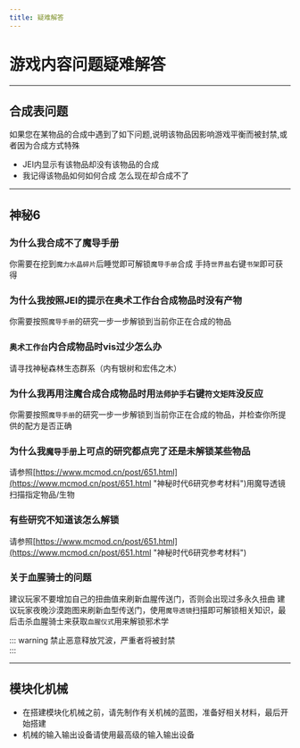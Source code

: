 ```yaml
---
title: 疑难解答
---
```

# 游戏内容问题疑难解答

---
## 合成表问题
如果您在某物品的合成中遇到了如下问题,说明该物品因影响游戏平衡而被封禁,或者因为合成方式特殊
- JEI内显示有该物品却没有该物品的合成
- 我记得该物品如何如何合成 怎么现在却合成不了

---
## 神秘6

### 为什么我合成不了魔导手册
你需要在挖到`魔力水晶碎片`后睡觉即可解锁`魔导手册`合成
手持`世界盐`右键`书架`即可获得

### 为什么我按照JEI的提示在奥术工作台合成物品时没有产物
你需要按照`魔导手册`的研究一步一步解锁到当前你正在合成的物品

### `奥术工作台`内合成物品时vis过少怎么办
请寻找神秘森林生态群系（内有银树和宏伟之木）

### 为什么我再用注魔合成合成物品时用`法师护手`右键`符文矩阵`没反应
你需要按照`魔导手册`的研究一步一步解锁到当前你正在合成的物品，并检查你所提供的配方是否正确

### 为什么我`魔导手册`上可点的研究都点完了还是未解锁某些物品
请参照[https://www.mcmod.cn/post/651.html](https://www.mcmod.cn/post/651.html "神秘时代6研究参考材料")用魔导透镜扫描指定物品/生物

### 有些研究不知道该怎么解锁
请参照[https://www.mcmod.cn/post/651.html](https://www.mcmod.cn/post/651.html "神秘时代6研究参考材料")

### 关于血腥骑士的问题
建议玩家不要增加自己的扭曲值来刷新血腥传送门，否则会出现过多永久扭曲
建议玩家夜晚沙漠跑图来刷新血型传送门，使用`魔导透镜`扫描即可解锁相关知识，最后击杀血腥骑士来获取`血腥仪式`用来解锁邪术学

::: warning 
禁止恶意释放咒波，严重者将被封禁  
:::

---
## 模块化机械
- 在搭建模块化机械之前，请先制作有关机械的蓝图，准备好相关材料，最后开始搭建
- 机械的输入输出设备请使用最高级的输入输出设备
